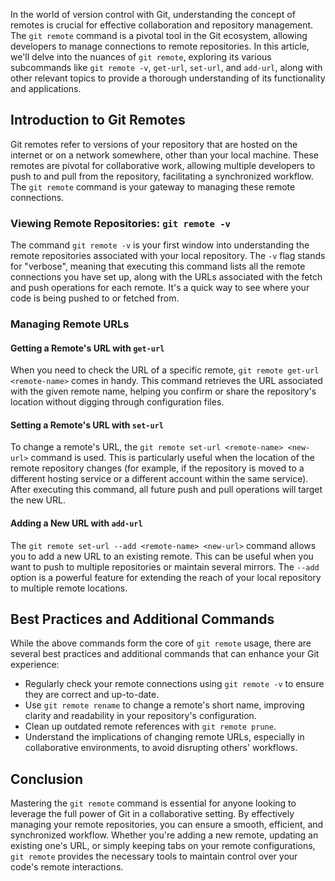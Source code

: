 

In the world of version control with Git, understanding the concept of remotes is crucial for effective collaboration and repository management. The `git remote` command is a pivotal tool in the Git ecosystem, allowing developers to manage connections to remote repositories. In this article, we'll delve into the nuances of `git remote`, exploring its various subcommands like `git remote -v`, `get-url`, `set-url`, and `add-url`, along with other relevant topics to provide a thorough understanding of its functionality and applications.

## Introduction to Git Remotes

Git remotes refer to versions of your repository that are hosted on the internet or on a network somewhere, other than your local machine. These remotes are pivotal for collaborative work, allowing multiple developers to push to and pull from the repository, facilitating a synchronized workflow. The `git remote` command is your gateway to managing these remote connections.

### Viewing Remote Repositories: `git remote -v`

The command `git remote -v` is your first window into understanding the remote repositories associated with your local repository. The `-v` flag stands for "verbose", meaning that executing this command lists all the remote connections you have set up, along with the URLs associated with the fetch and push operations for each remote. It's a quick way to see where your code is being pushed to or fetched from.

### Managing Remote URLs

#### Getting a Remote's URL with `get-url`

When you need to check the URL of a specific remote, `git remote get-url <remote-name>` comes in handy. This command retrieves the URL associated with the given remote name, helping you confirm or share the repository's location without digging through configuration files.

#### Setting a Remote's URL with `set-url`

To change a remote's URL, the `git remote set-url <remote-name> <new-url>` command is used. This is particularly useful when the location of the remote repository changes (for example, if the repository is moved to a different hosting service or a different account within the same service). After executing this command, all future push and pull operations will target the new URL.

#### Adding a New URL with `add-url`

The `git remote set-url --add <remote-name> <new-url>` command allows you to add a new URL to an existing remote. This can be useful when you want to push to multiple repositories or maintain several mirrors. The `--add` option is a powerful feature for extending the reach of your local repository to multiple remote locations.

## Best Practices and Additional Commands

While the above commands form the core of `git remote` usage, there are several best practices and additional commands that can enhance your Git experience:

- Regularly check your remote connections using `git remote -v` to ensure they are correct and up-to-date.
- Use `git remote rename` to change a remote's short name, improving clarity and readability in your repository's configuration.
- Clean up outdated remote references with `git remote prune`.
- Understand the implications of changing remote URLs, especially in collaborative environments, to avoid disrupting others' workflows.

## Conclusion

Mastering the `git remote` command is essential for anyone looking to leverage the full power of Git in a collaborative setting. By effectively managing your remote repositories, you can ensure a smooth, efficient, and synchronized workflow. Whether you're adding a new remote, updating an existing one's URL, or simply keeping tabs on your remote configurations, `git remote` provides the necessary tools to maintain control over your code's remote interactions.